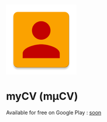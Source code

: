 ![GitHub Logo](/app/src/main/res/mipmap-xxxhdpi/ic_launcher.png)

# myCV (mµCV)

Available for free on Google Play :
[soon](https://www.google.com)
